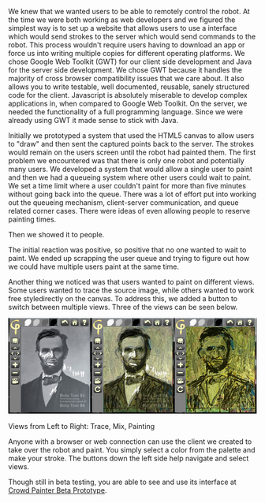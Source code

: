 We knew that we wanted users to be able to remotely control the robot. At the time we were both working as web developers and we figured the simplest way is to set up a website that allows users to use a interface which would send strokes to the server which would send commands to the robot. This process wouldn't require users having to download an app or force us into writing multiple copies for different operating platforms. We chose Google Web Toolkit (GWT) for our client side development and Java for the server side development. We chose GWT because it handles the majority of cross browser compatibility issues that we care about. It also allows you to write testable, well documented, reusable, sanely structured code for the client. Javascript is absolutely miserable to develop complex applications in, when compared to Google Web Toolkit. On the server, we needed the functionality of a full programming language. Since we were already using GWT it made sense to stick with Java.



Initially we prototyped a system that used the HTML5 canvas to allow users to "draw" and then sent the captured points back to the server. The strokes would remain on the users screen until the robot had painted them. The first problem we encountered was that there is only one robot and potentially many users. We developed a system that would allow a single user to paint and then we had a queueing system where other users could wait to paint. We set a time limit where a user couldn't paint for more than five minutes without going back into the queue. There was a lot of effort put into working out the queueing mechanism, client-server communication, and queue related corner cases. There were ideas of even allowing people to reserve painting times.

Then we showed it to people.

The initial reaction was positive, so positive that no one wanted to wait to paint. We ended up scrapping the user queue and trying to figure out how we could have multiple users paint at the same time. 

Another thing we noticed was that users wanted to paint on different views.  Some users wanted to trace the source image, while others wanted to work free styledirectly on the canvas.  To address this, we added a button to switch between multiple views.  Three of the views can be seen below.

![Three Views](project_images/threeviews.jpg?raw=true "Three Views")

Views from Left to Right: Trace, Mix, Painting

Anyone with a browser or web connection can use the client we created to take over the robot and paint.  You simply select a color from the palette and make your stroke.  The buttons down the left side help navigate and select views.  

Though still in beta testing, you are able to see and use its interface at [Crowd Painter Beta Prototype](http://www.crowdpainter.com "Crowd Beta Painter Prototype").
